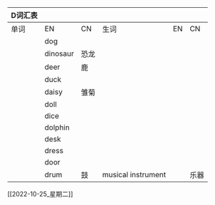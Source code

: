 
| D词汇表 |          |    |                    |    |    |
|------|----------|----|--------------------|----|----|
| 单词   | EN       | CN | 生词                 | EN | CN |
|      | dog      |    |                    |    |    |
|      | dinosaur | 恐龙 |                    |    |    |
|      | deer     | 鹿  |                    |    |    |
|      | duck     |    |                    |    |    |
|      | daisy    | 雏菊 |                    |    |    |
|      | doll     |    |                    |    |    |
|      | dice     |    |                    |    |    |
|      | dolphin  |    |                    |    |    |
|      | desk     |    |                    |    |    |
|      | dress    |    |                    |    |    |
|      | door     |    |                    |    |    |
|      | drum     | 鼓  | musical instrument |    | 乐器 |


[[2022-10-25_星期二]]
